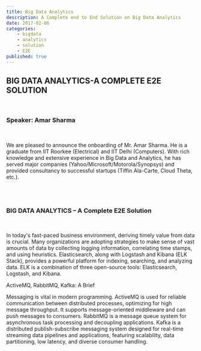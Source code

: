 ```yaml
---
title: Big Data Analytics
description: A Complete end to End Solution on Big Data Analytics
date: 2017-02-06 
categories:
    - bigdata 
    - analytics
    - solution
    - E2E
published: true
---
```

<h2 style="text-align:left;">BIG DATA ANALYTICS-A COMPLETE E2E SOLUTION</h2><br>
<h3 style="text-align:left;">Speaker: Amar Sharma</h3><br>

We are pleased to announce the onboarding of Mr. Amar Sharma. He is a graduate from IIT Roorkee (Electrical) and IIT Delhi (Computers). With rich knowledge and extensive experience in Big Data and Analytics, he has served major companies (Yahoo/Microsoft/Motorola/Synopsys) and provided consultancy to successful startups (Tiffin Ala-Carte, Cloud Theta, etc.).

<br><br>
<h3 style="text-align:left;">BIG DATA ANALYTICS – A Complete E2E Solution</h3>
<br>

In today's fast-paced business environment, deriving timely value from data is crucial. Many organizations are adopting strategies to make sense of vast amounts of data by collecting logging information, correlating time stamps, and using heuristics. Elasticsearch, along with Logstash and Kibana (ELK Stack), provides a powerful platform for indexing, searching, and analyzing data. ELK is a combination of three open-source tools: Elasticsearch, Logstash, and Kibana.

ActiveMQ, RabbitMQ, Kafka: A Brief

Messaging is vital in modern programming. ActiveMQ is used for reliable communication between distributed processes, optimizing for high message throughput. It supports message-oriented middleware and can push messages to consumers. RabbitMQ is a message queue system for asynchronous task processing and decoupling applications. Kafka is a distributed publish-subscribe messaging system designed for real-time streaming data pipelines and applications, featuring scalability, data partitioning, low latency, and diverse consumer handling.

